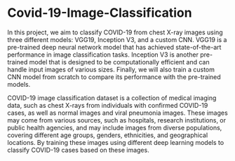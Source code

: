# Covid-19-Image-Classification

In this project, we aim to classify COVID-19 from chest X-ray images using three different models: VGG19, Inception V3, and a custom CNN. VGG19 is a pre-trained deep neural network model that has achieved state-of-the-art performance in image classification tasks. Inception V3 is another pre-trained model that is designed to be computationally efficient and can handle input images of various sizes. Finally, we will also train a custom CNN model from scratch to compare its performance with the pre-trained models.

COVID-19 image classification dataset is a collection of medical imaging data, such as chest X-rays from individuals with confirmed COVID-19 cases, as well as normal images and viral pneumonia images. These images may come    from various sources, such as hospitals, research institutions, or public health agencies, and may include images from  diverse populations, covering different age groups, genders, ethnicities, and geographical locations. By training these images using different deep learning models to classify COVID-19 cases based on these images.
